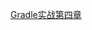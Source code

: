 
[Gradle实战第四章](https://github.com/chen-eugene/Interview/blob/master/note/Gradle%E5%AE%9E%E6%88%98%E7%AC%AC%E5%9B%9B%E7%AB%A0.md)


